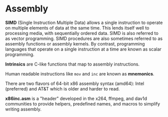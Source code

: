 # Assembly

**SIMD** (Single Instruction Multiple Data)  allows a single instruction to operate on multiple elements of data at the same time.
This lends itself well to processing media, with sequentially ordered data.
SIMD is also referred to as vector programming.
SIMD procedures are also sometimes referred to as assembly functions or assembly kernels.
By contrast, programming languages that operate on a single instruction at a time are known as scalar programming.

**Intrinsics** are C-like functions that map to assembly instructions.

Human readable instructions like `mov` and `inc` are known as **mnemonics**.

There are two flavors of 64-bit x86 assembly syntax (amd64): Intel (preferred) and AT&T which is older and harder to read.

**x86inc.asm** is a "header" developed in the x264, ffmpeg, and dav1d communities to provide helpers, predefined names, and macros to simplify writing assembly.
